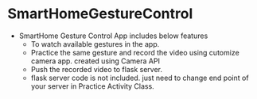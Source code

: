 # SmartHomeGestureControl
- SmartHome Gesture Control App includes below features 
  - To watch available gestures in the app. 
  - Practice the same gesture and record the video using cutomize camera app. created using Camera API
  - Push the recorded video to flask server. 
  - flask server code is not included. just need to change end point of your server in Practice Activity Class. 
 
